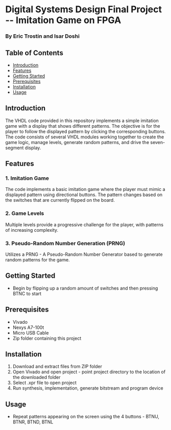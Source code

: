 # Digital Systems Design Final Project -- Imitation Game on FPGA
### By Eric Trostin and Isar Doshi

## Table of Contents

- [Introduction](#introduction)
- [Features](#features)
- [Getting Started](#getting-started)
- [Prerequisites](#prerequisites)
- [Installation](#installation)
- [Usage](#usage)

## Introduction

The VHDL code provided in this repository implements a simple imitation game with a display that shows different patterns. The objective is for the player to follow the displayed pattern by clicking the corresponding buttons. The code consists of several VHDL modules working together to create the game logic, manage levels, generate random patterns, and drive the seven-segment display.

## Features

### 1. Imitation Game

The code implements a basic imitation game where the player must mimic a displayed pattern using directional buttons. The pattern changes based on the switches that are currently flipped on the board.

### 2. Game Levels

Multiple levels provide a progressive challenge for the player, with patterns of increasing complexity.

### 3. Pseudo-Random Number Generation (PRNG)

Utilizes a PRNG - A Pseudo-Random Number Generator based to generate random patterns for the game.

## Getting Started

* Begin by flipping up a random amount of switches and then pressing BTNC to start

## Prerequisites

* Vivado
* Nexys A7-100t
* Micro USB Cable
* Zip folder containing this project

## Installation

1. Download and extract files from ZIP folder
2. Open Vivado and open project - point project directory to the location of the downloaded folder
3. Select .xpr file to open project
4. Run synthesis, implementation, generate bitstream and program device

## Usage

* Repeat patterns appearing on the screen using the 4 buttons - BTNU, BTNR, BTND, BTNL
  

